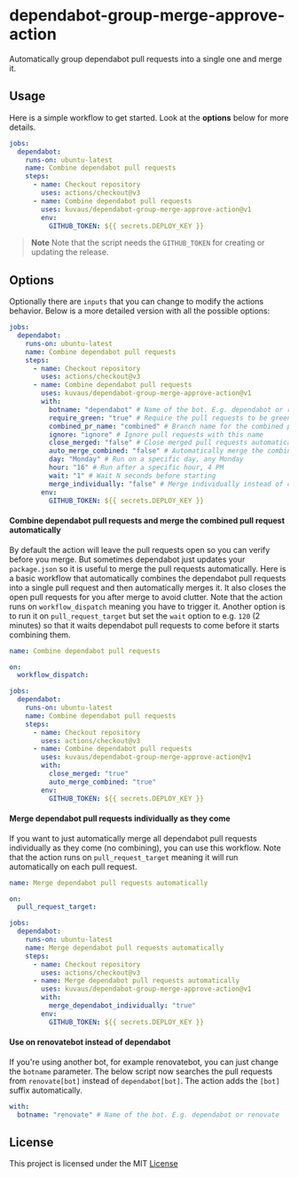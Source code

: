 # dependabot-group-merge-approve-action

Automatically group dependabot pull requests into a single one and merge it.

## Usage

Here is a simple workflow to get started. Look at the **options** below for more details.

```yaml
jobs:
  dependabot:
    runs-on: ubuntu-latest
    name: Combine dependabot pull requests
    steps:
      - name: Checkout repository
        uses: actions/checkout@v3
      - name: Combine dependabot pull requests
        uses: kuvaus/dependabot-group-merge-approve-action@v1
        env:
          GITHUB_TOKEN: ${{ secrets.DEPLOY_KEY }}
```



> **Note**
>  Note that the script needs the `GITHUB_TOKEN` for creating or updating the release.

## Options

Optionally there are `inputs` that you can change to modify the actions behavior. Below is a more detailed version with all the possible options:

```yaml
jobs:
  dependabot:
    runs-on: ubuntu-latest
    name: Combine dependabot pull requests
    steps:
      - name: Checkout repository
        uses: actions/checkout@v3
      - name: Combine dependabot pull requests
        uses: kuvaus/dependabot-group-merge-approve-action@v1
        with:
          botname: "dependabot" # Name of the bot. E.g. dependabot or renovate
          require_green: "true" # Require the pull requests to be green
          combined_pr_name: "combined" # Branch name for the combined pull request
          ignore: "ignore" # Ignore pull requests with this name
          close_merged: "false" # Close merged pull requests automatically
          auto_merge_combined: "false" # Automatically merge the combined pull request
          day: "Monday" # Run on a specific day, any Monday
          hour: "16" # Run after a specific hour, 4 PM
          wait: "1" # Wait N seconds before starting
          merge_individually: "false" # Merge individually instead of combining
        env:
          GITHUB_TOKEN: ${{ secrets.DEPLOY_KEY }}
```
#### Combine dependabot pull requests and merge the combined pull request automatically

By default the action will leave the pull requests open so you can verify before you merge. But sometimes dependabot just updates your `package.json` so it is useful to merge the pull requests automatically. Here is a basic workflow that automatically combines the dependabot pull requests into a single pull request and then automatically merges it. It also closes the open pull requests for you after merge to avoid clutter. Note that the action runs on `workflow_dispatch` meaning you have to trigger it. Another option is to run it on  `pull_request_target` but set the `wait` option to e.g. `120` (2 minutes) so that it waits dependabot pull requests to come before it starts combining them.

```yaml
name: Combine dependabot pull requests

on:
  workflow_dispatch:

jobs:
  dependabot:
    runs-on: ubuntu-latest
    name: Combine dependabot pull requests
    steps:
      - name: Checkout repository
        uses: actions/checkout@v3
      - name: Combine dependabot pull requests
        uses: kuvaus/dependabot-group-merge-approve-action@v1
        with:
          close_merged: "true"
          auto_merge_combined: "true"
        env:
          GITHUB_TOKEN: ${{ secrets.DEPLOY_KEY }}
```

#### Merge dependabot pull requests individually as they come

If you want to just automatically merge all dependabot pull requests individually as they come  (no combining), you can use this workflow. Note that the action runs on `pull_request_target` meaning it will run automatically on each pull request.



```yaml
name: Merge dependabot pull requests automatically

on:
  pull_request_target:

jobs:
  dependabot:
    runs-on: ubuntu-latest
    name: Merge dependabot pull requests automatically
    steps:
      - name: Checkout repository
        uses: actions/checkout@v3
      - name: Merge dependabot pull requests automatically
        uses: kuvaus/dependabot-group-merge-approve-action@v1
        with:
          merge_dependabot_individually: "true"
        env:
          GITHUB_TOKEN: ${{ secrets.DEPLOY_KEY }}
```

#### Use on renovatebot instead of dependabot

If you're using another bot, for example renovatebot, you can just change the `botname` parameter. The below script now searches the pull requests from `renovate[bot]` instead of `dependabot[bot]`. The action adds the `[bot]` suffix automatically.


```yaml
with:
  botname: "renovate" # Name of the bot. E.g. dependabot or renovate
```

## License

This project is licensed under the MIT [License](https://github.com/kuvaus/dependabot-group-merge-approve-action/blob/main/LICENSE)
